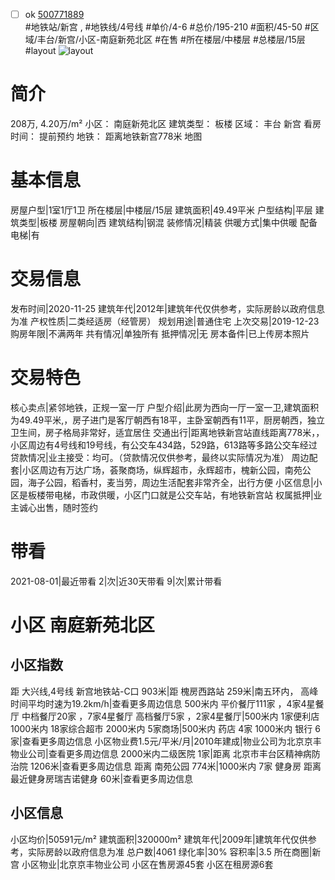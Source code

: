 - [ ] ok [500771889](https://bj.5i5j.com/ershoufang/500771889.html)  
 #地铁站/新宫 ,  #地铁线/4号线
#单价/4-6 #总价/195-210 #面积/45-50   #区域/丰台/新宫/小区-南庭新苑北区 #在售 #所在楼层/中楼层 #总楼层/15层 #layout 
![layout](http://image2a.5i5j.com/scm/HOUSE_CUSTOMER/fbcb8c93a9d74dbb965ed6f824a4ce4f.jpg_P5.jpg) 
# 简介 
 208万,  4.20万/m² 
小区： 南庭新苑北区
建筑类型： 板楼
区域： 丰台 新宫
看房时间： 提前预约
地铁： 距离地铁新宫778米 地图
# 基本信息 
 房屋户型|1室1厅1卫
所在楼层|中楼层/15层
建筑面积|49.49平米
户型结构|平层
建筑类型|板楼
房屋朝向|西
建筑结构|钢混
装修情况|精装
供暖方式|集中供暖
配备电梯|有
# 交易信息 
 发布时间|2020-11-25
建筑年代|2012年|建筑年代仅供参考，实际房龄以政府信息为准
产权性质|二类经适房（经管房）
规划用途|普通住宅
上次交易|2019-12-23
购房年限|不满两年
共有情况|单独所有
抵押情况|无
房本备件|已上传房本照片
# 交易特色 
 核心卖点|紧邻地铁，正规一室一厅
户型介绍|此房为西向一厅一室一卫,建筑面积为49.49平米,，房子进门是客厅朝西有18平，主卧室朝西有11平，厨房朝西，独立卫生间，房子格局非常好，适宜居住
交通出行|距离地铁新宫站直线距离778米，，小区周边有4号线和19号线，有公交车434路，529路，613路等多路公交车经过
贷款情况|业主接受：均可。（贷款情况仅供参考，最终以实际情况为准）
周边配套|小区周边有万达广场，荟聚商场，纵辉超市，永辉超市，槐新公园，南苑公园，海子公园，稻香村，麦当劳，周边生活配套非常齐全，出行方便
小区信息|小区是板楼带电梯，市政供暖，小区门口就是公交车站，有地铁新宫站
权属抵押|业主诚心出售，随时签约
# 带看 
 2021-08-01|最近带看	 2|次|近30天带看	 9|次|累计带看
# 小区 南庭新苑北区
## 小区指数 
 距 大兴线,4号线 新宫地铁站-C口 903米|距 槐房西路站 259米|南五环内， 高峰时间平均时速为19.2km/h|查看更多周边信息
500米内 平价餐厅111家 ，4家4星餐厅
中档餐厅20家 ，7家4星餐厅
高档餐厅5家 ，2家4星餐厅|500米内 1家便利店
1000米内 18家综合超市
2000米内 5家商场|500米内 药店 4家
1000米内 银行 6家|查看更多周边信息
小区物业费1.5元/平米/月|2010年建成|物业公司为北京京丰物业公司|查看更多周边信息
2000米内二级医院 1家|距离 北京市丰台区精神病防治院  1206米|查看更多周边信息
距离 南苑公园 774米|1000米内 7家 健身房
距离最近健身房瑞吉诺健身 60米|查看更多周边信息
## 小区信息 
 小区均价|50591元/m²
建筑面积|320000m²
建筑年代|2009年|建筑年代仅供参考，实际房龄以政府信息为准
总户数|4061
绿化率|30%
容积率|3.5
所在商圈|新宫
小区物业|北京京丰物业公司
小区在售房源45套
小区在租房源6套
